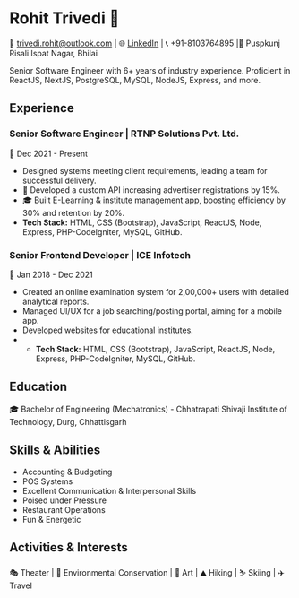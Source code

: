 # Rohit Trivedi 🚀

📧 trivedi.rohit@outlook.com | 🌐 [LinkedIn](www.linkedin.com/in/rktrivedi) | 📞 +91-8103764895 |📍 Puspkunj Risali Ispat Nagar, Bhilai

Senior Software Engineer with 6+ years of industry experience. Proficient in ReactJS, NextJS, PostgreSQL, MySQL, NodeJS, Express, and more.

## Experience

### Senior Software Engineer | RTNP Solutions Pvt. Ltd.
📅 Dec 2021 - Present

- Designed systems meeting client requirements, leading a team for successful delivery.
- 🚀 Developed a custom API increasing advertiser registrations by 15%.
- 🎓 Built E-Learning & institute management app, boosting efficiency by 30% and retention by 20%.
- **Tech Stack:** HTML, CSS (Bootstrap), JavaScript, ReactJS, Node, Express, PHP-CodeIgniter, MySQL, GitHub.

### Senior Frontend Developer | ICE Infotech
📅 Jan 2018 - Dec 2021

- Created an online examination system for 2,00,000+ users with detailed analytical reports.
- Managed UI/UX for a job searching/posting portal, aiming for a mobile app.
- Developed websites for educational institutes.
- - **Tech Stack:** HTML, CSS (Bootstrap), JavaScript, ReactJS, Node, Express, PHP-CodeIgniter, MySQL, GitHub.

## Education
🎓 Bachelor of Engineering (Mechatronics) - Chhatrapati Shivaji Institute of Technology, Durg, Chhattisgarh

## Skills & Abilities
- Accounting & Budgeting
- POS Systems
- Excellent Communication & Interpersonal Skills
- Poised under Pressure
- Restaurant Operations
- Fun & Energetic

## Activities & Interests
🎭 Theater | 🌱 Environmental Conservation | 🎨 Art | ⛰️ Hiking | ⛷️ Skiing | ✈️ Travel
